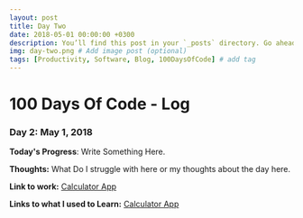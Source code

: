 ```yaml
---
layout: post
title: Day Two
date: 2018-05-01 00:00:00 +0300
description: You’ll find this post in your `_posts` directory. Go ahead and edit it and re-build the site to see your changes. # Add post description (optional)
img: day-two.png # Add image post (optional)
tags: [Productivity, Software, Blog, 100DaysOfCode] # add tag
---
```


# 100 Days Of Code - Log

### Day 2: May 1, 2018 

**Today's Progress**: Write Something Here.

**Thoughts:** What Do I struggle with here or my thoughts about the day here.

**Link to work:** [Calculator App](http://www.example.com)

**Links to what I used to Learn:** [Calculator App](http://www.example.com)
